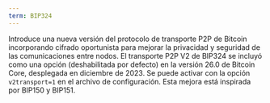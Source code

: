 ```yaml
---
term: BIP324
---
```


Introduce una nueva versión del protocolo de transporte P2P de Bitcoin incorporando cifrado oportunista para mejorar la privacidad y seguridad de las comunicaciones entre nodos. El transporte P2P V2 de BIP324 se incluyó como una opción (deshabilitada por defecto) en la versión 26.0 de Bitcoin Core, desplegada en diciembre de 2023. Se puede activar con la opción `v2transport=1` en el archivo de configuración. Esta mejora está inspirada por BIP150 y BIP151.